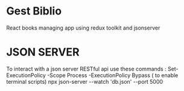 # Gest Biblio
React books managing app using redux toolkit and jsonserver
# JSON SERVER
To interact with a json server RESTful api use these commands :
Set-ExecutionPolicy -Scope Process -ExecutionPolicy Bypass ( to enable terminal scripts)
npx json-server --watch 'db.json' --port 5000

